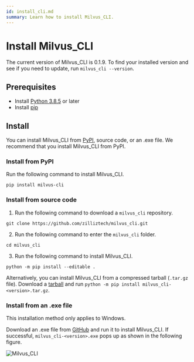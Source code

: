 ```yaml
---
id: install_cli.md
summary: Learn how to install Milvus_CLI.
---
```


# Install Milvus_CLI

The current version of Milvus_CLI is 0.1.9. To find your installed version and see if you need to update, run `milvus_cli --version`.

## Prerequisites

- Install [Python 3.8.5](https://www.python.org/downloads/release/python-385/) or later
- Install [pip](https://pip.pypa.io/en/stable/installation/)

## Install

You can install Milvus_CLI from [PyPI](https://pypi.org/project/milvus-cli/), source code, or an .exe file. We recommend that you install Milvus_CLI from PyPI.

### Install from PyPI

Run the following command to install Milvus_CLI.

```shell
pip install milvus-cli
```

### Install from source code

1. Run the following command to download a `milvus_cli` repository.

```shell
git clone https://github.com/zilliztech/milvus_cli.git
```

2. Run the following command to enter the `milvus_cli` folder.

```shell
cd milvus_cli
```

3. Run the following command to install Milvus_CLI.

```shell
python -m pip install --editable .
```

Alternatively, you can install Milvus_CLI from a compressed tarball (`.tar.gz` file). Download a [tarball](https://github.com/zilliztech/milvus_cli/releases) and run `python -m pip install milvus_cli-<version>.tar.gz`.

### Install from an .exe file

<div class="alert note"> This installation method only applies to Windows. </div>

Download an .exe file from [GitHub](https://github.com/zilliztech/milvus_cli/releases) and run it to install Milvus_CLI.
If successful, `milvus_cli-<version>.exe` pops up as shown in the following figure.

![Milvus_CLI](../../../../assets/milvus_cli_exe.png "Successful installation of Milvus_CLI.")
